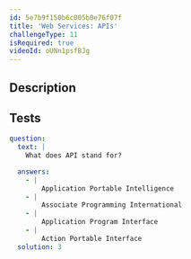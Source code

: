 ```yaml
---
id: 5e7b9f150b6c005b0e76f07f
title: 'Web Services: APIs'
challengeType: 11
isRequired: true
videoId: oUNn1psfBJg
---
```


## Description
<section id='description'>

</section>

## Tests
<section id='tests'>

```yml
question:
  text: |
    What does API stand for?

  answers:
    - |
        Application Portable Intelligence
    - |
        Associate Programming International
    - |
        Application Program Interface
    - |
        Action Portable Interface
  solution: 3
```

</section>

